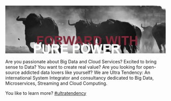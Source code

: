 ![Ultra Tendency Bulls](https://raw.githubusercontent.com/ultratendency/.github/main/profile/bulls.png)

Are you passionate about Big Data and Cloud Services? Excited to bring sense to Data? You want to create real value?
Are you looking for open-source addicted data lovers like yourself? We are Ultra Tendency: An international System
Integrator and consultancy dedicated to Big Data, Microservices, Streaming and Cloud Computing.
 
You like to learn more? [#ultratendency](https://ultratendency.recruitee.com/)